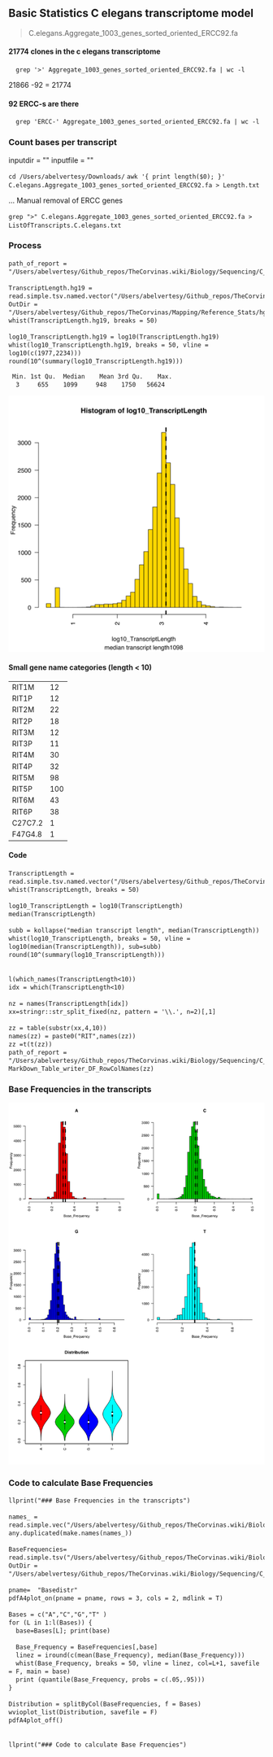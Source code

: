 ## Basic Statistics C elegans transcriptome model 
> C.elegans.Aggregate_1003_genes_sorted_oriented_ERCC92.fa

#### 21774 clones in the c elegans transcriptome 
      grep '>' Aggregate_1003_genes_sorted_oriented_ERCC92.fa | wc -l
21866 -92 = 21774

#### 92 ERCC-s are there
      grep 'ERCC-' Aggregate_1003_genes_sorted_oriented_ERCC92.fa | wc -l

### Count bases per transcript
inputdir = ""
inputfile = ""

`cd /Users/abelvertesy/Downloads/`
`awk '{ print length($0); }' C.elegans.Aggregate_1003_genes_sorted_oriented_ERCC92.fa > Length.txt`

... Manual removal of ERCC genes


`grep ">" C.elegans.Aggregate_1003_genes_sorted_oriented_ERCC92.fa > ListOfTranscripts.C.elegans.txt`

### Process

```
path_of_report = "/Users/abelvertesy/Github_repos/TheCorvinas.wiki/Biology/Sequencing/C_elegans_reference_transcriptome_statistics/C_elegans_reference_transcriptome_statistics.md"

TranscriptLength.hg19 = read.simple.tsv.named.vector("/Users/abelvertesy/Github_repos/TheCorvinas/Mapping/Reference_Stats/hg19/TranscriptLength.hg19.tsv")
OutDir = "/Users/abelvertesy/Github_repos/TheCorvinas/Mapping/Reference_Stats/hg19/"
whist(TranscriptLength.hg19, breaks = 50)

log10_TranscriptLength.hg19 = log10(TranscriptLength.hg19)
whist(log10_TranscriptLength.hg19, breaks = 50, vline = log10(c(1977,2234)))
round(10^(summary(log10_TranscriptLength.hg19)))

```

     Min. 1st Qu.  Median    Mean 3rd Qu.    Max. 
      3     655    1099     948    1750   56624 
      


![log10_TranscriptLength.hist.pdf](Biology/Sequencing/C_elegans_reference_transcriptome_statistics/log10_TranscriptLength.hist.png)



####  Small gene name categories (length < 10)

| |   |
| ---| --- |
| RIT1M 	| 12  |
| RIT1P 	| 12  |
| RIT2M 	| 22  |
| RIT2P 	| 18  |
| RIT3M 	| 12  |
| RIT3P 	| 11  |
| RIT4M 	| 30  |
| RIT4P 	| 32  |
| RIT5M 	| 98  |
| RIT5P 	| 100  |
| RIT6M 	| 43  |
| RIT6P 	| 38  |
| C27C7.2 	| 1  |
| F47G4.8 	| 1  |



#### Code 

```
TranscriptLength = read.simple.tsv.named.vector("/Users/abelvertesy/Github_repos/TheCorvinas.wiki/Biology/Sequencing/C_elegans_reference_transcriptome_statistics/Length.C_elegans.transcripts.vec")   
whist(TranscriptLength, breaks = 50)

log10_TranscriptLength = log10(TranscriptLength)
median(TranscriptLength)

subb = kollapse("median transcript length", median(TranscriptLength))
whist(log10_TranscriptLength, breaks = 50, vline = log10(median(TranscriptLength)), sub=subb)
round(10^(summary(log10_TranscriptLength)))


l(which_names(TranscriptLength<10))
idx = which(TranscriptLength<10)

nz = names(TranscriptLength[idx])
xx=stringr::str_split_fixed(nz, pattern = '\\.', n=2)[,1]

zz = table(substr(xx,4,10))
names(zz) = paste0("RIT",names(zz))
zz =t(t(zz))
path_of_report = "/Users/abelvertesy/Github_repos/TheCorvinas.wiki/Biology/Sequencing/C_elegans_reference_transcriptome_statistics/C_elegans_reference_transcriptome_statistics.md"
MarkDown_Table_writer_DF_RowColNames(zz)

```


### Base Frequencies in the transcripts

![](Biology/Sequencing/C_elegans_reference_transcriptome_statistics/Basedistr.png)


### Code to calculate Base Frequencies

```
llprint("### Base Frequencies in the transcripts")

names_ = read.simple.vec("/Users/abelvertesy/Github_repos/TheCorvinas.wiki/Biology/Sequencing/C_elegans_reference_transcriptome_statistics/ListOfTranscripts.C.elegans.vec")
any.duplicated(make.names(names_))

BaseFrequencies= read.simple.tsv("/Users/abelvertesy/Github_repos/TheCorvinas.wiki/Biology/Sequencing/C_elegans_reference_transcriptome_statistics/BaseFrequencies.C.elegans.tsv")
OutDir = "/Users/abelvertesy/Github_repos/TheCorvinas.wiki/Biology/Sequencing/C_elegans_reference_transcriptome_statistics/"

pname=  "Basedistr"
pdfA4plot_on(pname = pname, rows = 3, cols = 2, mdlink = T)

Bases = c("A","C","G","T" )
for (L in 1:l(Bases)) {
  base=Bases[L]; print(base)
  
  Base_Frequency = BaseFrequencies[,base]
  linez = iround(c(mean(Base_Frequency), median(Base_Frequency)))
  whist(Base_Frequency, breaks = 50, vline = linez, col=L+1, savefile = F, main = base)
  print (quantile(Base_Frequency, probs = c(.05,.95)))
}

Distribution = splitByCol(BaseFrequencies, f = Bases)
wvioplot_list(Distribution, savefile = F)
pdfA4plot_off()


llprint("### Code to calculate Base Frequencies")


```
